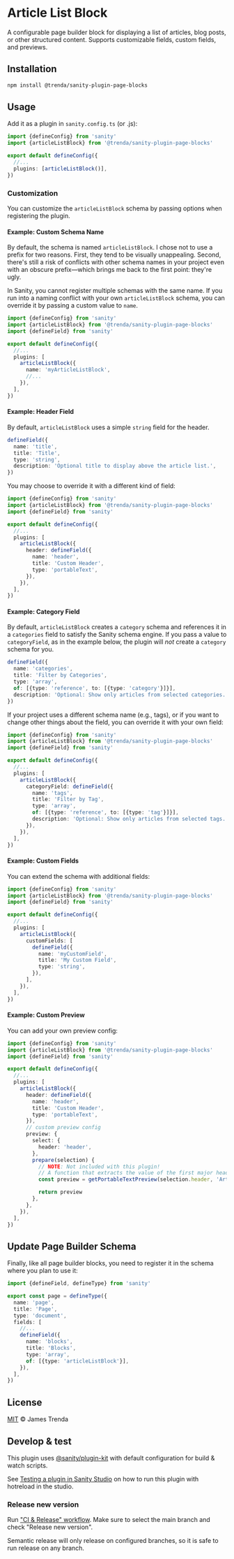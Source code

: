 # Article List Block

A configurable page builder block for displaying a list of articles, blog posts, or other structured content. Supports customizable fields, custom fields, and previews.

## Installation

```sh
npm install @trenda/sanity-plugin-page-blocks
```

## Usage

Add it as a plugin in `sanity.config.ts` (or .js):

```ts
import {defineConfig} from 'sanity'
import {articleListBlock} from '@trenda/sanity-plugin-page-blocks'

export default defineConfig({
  //...
  plugins: [articleListBlock()],
})
```

### Customization

You can customize the `articleListBlock` schema by passing options when registering the plugin.

#### Example: Custom Schema Name

By default, the schema is named `articleListBlock`. I chose not to use a prefix for two reasons. First, they tend to be visually unappealing. Second, there's still a risk of conflicts with other schema names in your project even with an obscure prefix—which brings me back to the first point: they're ugly.

In Sanity, you cannot register multiple schemas with the same name. If you run into a naming conflict with your own `articleListBlock` schema, you can override it by passing a custom value to `name`.

```ts
import {defineConfig} from 'sanity'
import {articleListBlock} from '@trenda/sanity-plugin-page-blocks'
import {defineField} from 'sanity'

export default defineConfig({
  //...
  plugins: [
    articleListBlock({
      name: 'myArticleListBlock',
      //...
    }),
  ],
})
```

#### Example: Header Field

By default, `articleListBlock` uses a simple `string` field for the header.

```ts
defineField({
  name: 'title',
  title: 'Title',
  type: 'string',
  description: 'Optional title to display above the article list.',
})
```

You may choose to override it with a different kind of field:

```ts
import {defineConfig} from 'sanity'
import {articleListBlock} from '@trenda/sanity-plugin-page-blocks'
import {defineField} from 'sanity'

export default defineConfig({
  //...
  plugins: [
    articleListBlock({
      header: defineField({
        name: 'header',
        title: 'Custom Header',
        type: 'portableText',
      }),
    }),
  ],
})
```

#### Example: Category Field

By default, `articleListBlock` creates a `category` schema and references it in a `categories` field to satisfy the Sanity schema engine. If you pass a value to `categoryField`, as in the example below, the plugin will _not_ create a `category` schema for you.

```ts
defineField({
  name: 'categories',
  title: 'Filter by Categories',
  type: 'array',
  of: [{type: 'reference', to: [{type: 'category'}]}],
  description: 'Optional: Show only articles from selected categories.',
})
```

If your project uses a different schema name (e.g., tags), or if you want to change other things about the field, you can override it with your own field:

```ts
import {defineConfig} from 'sanity'
import {articleListBlock} from '@trenda/sanity-plugin-page-blocks'
import {defineField} from 'sanity'

export default defineConfig({
  //...
  plugins: [
    articleListBlock({
      categoryField: defineField({
        name: 'tags',
        title: 'Filter by Tag',
        type: 'array',
        of: [{type: 'reference', to: [{type: 'tag'}]}],
        description: 'Optional: Show only articles from selected tags.',
      }),
    }),
  ],
})
```

#### Example: Custom Fields

You can extend the schema with additional fields:

```ts
import {defineConfig} from 'sanity'
import {articleListBlock} from '@trenda/sanity-plugin-page-blocks'
import {defineField} from 'sanity'

export default defineConfig({
  //...
  plugins: [
    articleListBlock({
      customFields: [
        defineField({
          name: 'myCustomField',
          title: 'My Custom Field',
          type: 'string',
        }),
      ],
    }),
  ],
})
```

#### Example: Custom Preview

You can add your own preview config:

```ts
import {defineConfig} from 'sanity'
import {articleListBlock} from '@trenda/sanity-plugin-page-blocks'
import {defineField} from 'sanity'

export default defineConfig({
  //...
  plugins: [
    articleListBlock({
      header: defineField({
        name: 'header',
        title: 'Custom Header',
        type: 'portableText',
      }),
      // custom preview config
      preview: {
        select: {
          header: 'header',
        },
        prepare(selection) {
          // NOTE: Not included with this plugin!
          // A function that extracts the value of the first major heading in a portableText editor—with a fallback value
          const preview = getPortableTextPreview(selection.header, 'Article List')

          return preview
        },
      },
    }),
  ],
})
```

## Update Page Builder Schema

Finally, like all page builder blocks, you need to register it in the schema where you plan to use it:

```ts
import {defineField, defineType} from 'sanity'

export const page = defineType({
  name: 'page',
  title: 'Page',
  type: 'document',
  fields: [
    //...
    defineField({
      name: 'blocks',
      title: 'Blocks',
      type: 'array',
      of: [{type: 'articleListBlock'}],
    }),
  ],
})
```

## License

[MIT](LICENSE) © James Trenda

## Develop & test

This plugin uses [@sanity/plugin-kit](https://github.com/sanity-io/plugin-kit)
with default configuration for build & watch scripts.

See [Testing a plugin in Sanity Studio](https://github.com/sanity-io/plugin-kit#testing-a-plugin-in-sanity-studio)
on how to run this plugin with hotreload in the studio.

### Release new version

Run ["CI & Release" workflow](TODO/actions/workflows/main.yml).
Make sure to select the main branch and check "Release new version".

Semantic release will only release on configured branches, so it is safe to run release on any branch.
